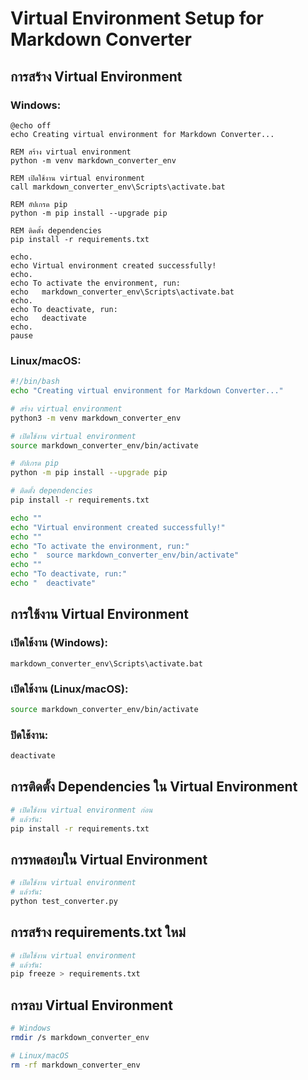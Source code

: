 # Virtual Environment Setup for Markdown Converter

## การสร้าง Virtual Environment

### Windows:

```batch
@echo off
echo Creating virtual environment for Markdown Converter...

REM สร้าง virtual environment
python -m venv markdown_converter_env

REM เปิดใช้งาน virtual environment
call markdown_converter_env\Scripts\activate.bat

REM อัปเกรด pip
python -m pip install --upgrade pip

REM ติดตั้ง dependencies
pip install -r requirements.txt

echo.
echo Virtual environment created successfully!
echo.
echo To activate the environment, run:
echo   markdown_converter_env\Scripts\activate.bat
echo.
echo To deactivate, run:
echo   deactivate
echo.
pause
```

### Linux/macOS:

```bash
#!/bin/bash
echo "Creating virtual environment for Markdown Converter..."

# สร้าง virtual environment
python3 -m venv markdown_converter_env

# เปิดใช้งาน virtual environment
source markdown_converter_env/bin/activate

# อัปเกรด pip
python -m pip install --upgrade pip

# ติดตั้ง dependencies
pip install -r requirements.txt

echo ""
echo "Virtual environment created successfully!"
echo ""
echo "To activate the environment, run:"
echo "  source markdown_converter_env/bin/activate"
echo ""
echo "To deactivate, run:"
echo "  deactivate"
```

## การใช้งาน Virtual Environment

### เปิดใช้งาน (Windows):

```batch
markdown_converter_env\Scripts\activate.bat
```

### เปิดใช้งาน (Linux/macOS):

```bash
source markdown_converter_env/bin/activate
```

### ปิดใช้งาน:

```bash
deactivate
```

## การติดตั้ง Dependencies ใน Virtual Environment

```bash
# เปิดใช้งาน virtual environment ก่อน
# แล้วรัน:
pip install -r requirements.txt
```

## การทดสอบใน Virtual Environment

```bash
# เปิดใช้งาน virtual environment
# แล้วรัน:
python test_converter.py
```

## การสร้าง requirements.txt ใหม่

```bash
# เปิดใช้งาน virtual environment
# แล้วรัน:
pip freeze > requirements.txt
```

## การลบ Virtual Environment

```bash
# Windows
rmdir /s markdown_converter_env

# Linux/macOS
rm -rf markdown_converter_env
```
